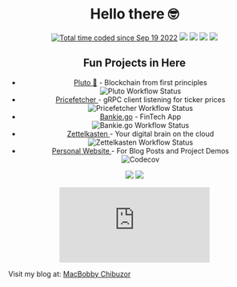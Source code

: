 <div align="center">
<h1>Hello there 🤓  </h1>
</div>


<div align="center">
<a href="https://wakatime.com/@67525e96-ed26-49be-8420-a19efc79be8b"><img src="https://wakatime.com/badge/user/67525e96-ed26-49be-8420-a19efc79be8b.svg" alt="Total time coded since Sep 19 2022" /></a>
<a href="https://www.rust-lang.org"><img src="https://img.shields.io/badge/LANG-Rust-f2cdcd?style=flat&logo=rust" /></a>
<a href="https://www.golang.org"><img src="https://img.shields.io/badge/LANG-Go-f2cdcd?style=flat&logo=go" /></a>
<a href="https://discord.gg/ghost_mac"><img src="https://img.shields.io/discord/831364077875626015?color=74c7ec&label=DISCORD&logo=discord" /></a>
<a href="https://github.com/theghostmac"><img src="https://img.shields.io/github/stars/theghostmac?color=cdd6f4&label=GITHUB&style=flat&logo=github" /></a>

</div>
<div align="center">
<h2>Fun Projects in Here </h2>
	<ul>
	<li><a href="https://github.com/theghostmac/pluto">Pluto 🚀</a> - Blockchain from first principles </li> <img alt="Pluto Workflow Status" src="https://img.shields.io/github/actions/workflow/status/theghostmac/pluto/pluto.yml">
	<li><a href="https://github.com/theghostmac/pricefetcher">Pricefetcher </a> - gRPC client listening for ticker prices </li> <img alt="Pricefetcher Workflow Status" src="https://img.shields.io/github/actions/workflow/status/theghostmac/pricefetcher/build.yml">
	<li><a href="https://github.com/theghostmac/bankie.go">Bankie.go</a> - FinTech App </li> <img alt="Bankie.go Workflow Status" src="https://img.shields.io/github/actions/workflow/status/theghostmac/bankie.go/build.yml">
    <li><a href="https://github.com/theghostmac/Zettelkasten">Zettelkasten </a> - Your digital brain on the cloud</li><img alt="Zettelkasten Workflow Status" src="https://img.shields.io/github/actions/workflow/status/theghostmac/Zettelkasten/build.yml">
     <li><a href="https://theghostmac.github.io">Personal Website </a> - For Blog Posts and Project Demos</li><img alt="Codecov" src="https://img.shields.io/codecov/c/github/theghostmac/theghostmac.github.io">
  		<br />
	</ul>
<img src="https://github-readme-stats.vercel.app/api?username=theghostmac&hide_title=true&hide_rank=true&show_icons=true&include_all_commits=true&line_height=24&hide_border=true&bg_color=1e1e2e&text_color=cdd6f4&icon_color=cba6f7&title_color=94e2d5" />
	<img src="https://github-readme-stats.vercel.app/api/top-langs/?username=theghostmac&hide_title=true&langs_count=8&layout=compact&hide_border=true&bg_color=1e1e2e&text_color=cdd6f4&icon_color=cba6f7&title_color=94e2d5" />


![GitHub search hit counter](https://img.shields.io/github/search/theghostmac/theghostmac/README.md)


</div>

Visit my blog at: [MacBobby Chibuzor](https://theghostmac.github.io)
